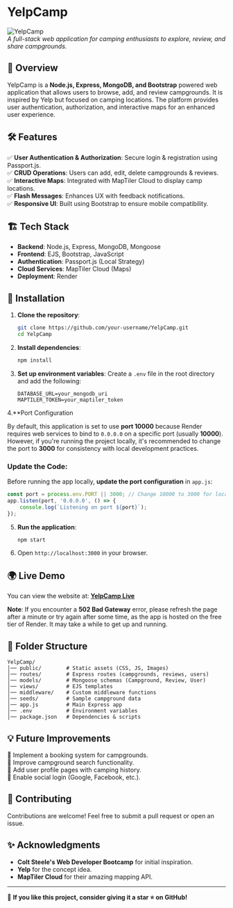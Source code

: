 # YelpCamp

![YelpCamp](https://github.com/swathirhande/images/blob/main/yelpCamp.png)  
*A full-stack web application for camping enthusiasts to explore, review, and share campgrounds.*

## 🚀 Overview
YelpCamp is a **Node.js, Express, MongoDB, and Bootstrap** powered web application that allows users to browse, add, and review campgrounds. It is inspired by Yelp but focused on camping locations. The platform provides user authentication, authorization, and interactive maps for an enhanced user experience.

## 🛠 Features
✅ **User Authentication & Authorization**: Secure login & registration using Passport.js.  
✅ **CRUD Operations**: Users can add, edit, delete campgrounds & reviews.  
✅ **Interactive Maps**: Integrated with MapTiler Cloud to display camp locations.  
✅ **Flash Messages**: Enhances UX with feedback notifications.  
✅ **Responsive UI**: Built using Bootstrap to ensure mobile compatibility.  

## 🏗 Tech Stack
- **Backend**: Node.js, Express, MongoDB, Mongoose
- **Frontend**: EJS, Bootstrap, JavaScript
- **Authentication**: Passport.js (Local Strategy)
- **Cloud Services**: MapTiler Cloud (Maps)
- **Deployment**: Render

## 🏁 Installation
1. **Clone the repository**:
   ```sh
   git clone https://github.com/your-username/YelpCamp.git
   cd YelpCamp
   ```
2. **Install dependencies**:
   ```sh
   npm install
   ```
3. **Set up environment variables**:
   Create a `.env` file in the root directory and add the following:
   ```env
   DATABASE_URL=your_mongodb_uri
   MAPTILER_TOKEN=your_maptiler_token
   ```
4.**Port Configuration

By default, this application is set to use **port 10000** because Render requires web services to bind to `0.0.0.0` on a specific port (usually **10000**). However, if you're running the project locally, it's recommended to change the port to **3000** for consistency with local development practices.

### Update the Code:
Before running the app locally, **update the port configuration** in `app.js`:

```javascript
const port = process.env.PORT || 3000; // Change 10000 to 3000 for local development
app.listen(port, '0.0.0.0', () => {
    console.log(`Listening on port ${port}`);
});
```

5. **Run the application**:
   ```sh
   npm start
   ```
6. Open `http://localhost:3000` in your browser.

## 🌍 Live Demo
You can view the website at: **[YelpCamp Live](https://yelpcamp-1-dpmx.onrender.com/)**

**Note**: If you encounter a **502 Bad Gateway** error, please refresh the page after a minute or try again after some time, as the app is hosted on the free tier of Render. It may take a while to get up and running.

## 📜 Folder Structure
```
YelpCamp/
│── public/        # Static assets (CSS, JS, Images)
│── routes/        # Express routes (campgrounds, reviews, users)
│── models/        # Mongoose schemas (Campground, Review, User)
│── views/         # EJS templates
│── middleware/    # Custom middleware functions
│── seeds/         # Sample campground data
│── app.js         # Main Express app
│── .env           # Environment variables
│── package.json   # Dependencies & scripts
```

## 💡 Future Improvements
🔹 Implement a booking system for campgrounds.  
🔹 Improve campground search functionality.  
🔹 Add user profile pages with camping history.  
🔹 Enable social login (Google, Facebook, etc.).  

## 🤝 Contributing
Contributions are welcome! Feel free to submit a pull request or open an issue.


## ✨ Acknowledgments
- **Colt Steele's Web Developer Bootcamp** for initial inspiration.
- **Yelp** for the concept idea.
- **MapTiler Cloud** for their amazing mapping API.

---
💙 **If you like this project, consider giving it a star ⭐ on GitHub!**
